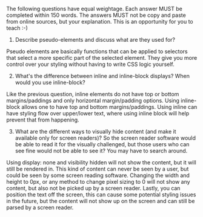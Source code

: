 The following questions have equal weightage. Each answer MUST be completed within 150 words. The answers MUST not be copy and paste from online sources, but your explanation. This is an opportunity for you to teach :-)

1. Describe pseudo-elements and discuss what are they used for?

Pseudo elements are basically functions that can be applied to selectors that select a more specific part of the selected element. They give you more control over your styling without having to write CSS logic yourself.

2. What's the difference between inline and inline-block displays? When would you use inline-block?

Like the previous question, inline elements do not have top or bottom margins/paddings and only horizontal margin/padding options. Using inline-block allows one to have top and bottom margins/paddings. Using inline can have styling flow over upper/lower text, where using inline block will help prevent that from happening.

3. What are the different ways to visually hide content (and make it available only for screen readers)? So the screen reader software would be able to read it for the visually challenged, but those users who can see fine would not be able to see it? You may have to search around.

Using display: none and visibility hidden will not show the content, but it will still be rendered in. This kind of content can never be seen by a user, but could be seen by some screen reading software. Changing the width and height to 0px, or any method to change pixel sizing to 0 will not show any content, but also not be picked up by a screen reader. Lastly, you can position the text off the screen, this can cause some potential styling issues in the future, but the content will not show up on the screen and can still be parsed by a screen reader.



